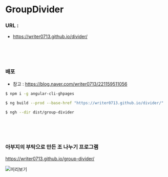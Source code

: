 # GroupDivider

### URL :

- https://writer0713.github.io/divider/

<br><br><br>

### 배포

- 참고 : https://blog.naver.com/writer0713/221159511056

```sh
$ npm i -g angular-cli-ghpages

$ ng build --prod --base-href "https://writer0713.github.io/divider/"

$ ngh --dir dist/group-divider

```

<br><br><br>

### 아부지의 부탁으로 만든 조 나누기 프로그램

https://writer0713.github.io/group-divider/

![미리보기](https://raw.githubusercontent.com/writer0713/group-divider/master/pictures/capture.jpg)

